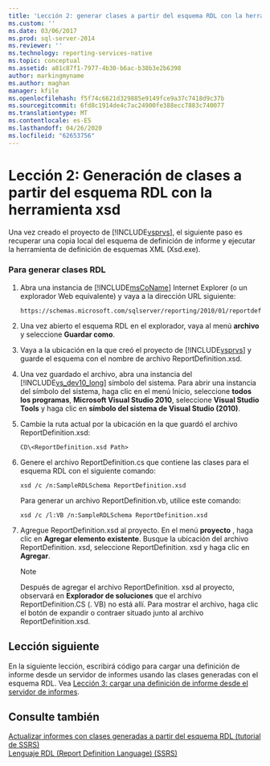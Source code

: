 ```yaml
---
title: 'Lección 2: generar clases a partir del esquema RDL con la herramienta XSD | Microsoft Docs'
ms.custom: ''
ms.date: 03/06/2017
ms.prod: sql-server-2014
ms.reviewer: ''
ms.technology: reporting-services-native
ms.topic: conceptual
ms.assetid: a81c87f1-7977-4b30-b6ac-b38b3e2b6398
author: markingmyname
ms.author: maghan
manager: kfile
ms.openlocfilehash: f5f74c6621d329885e9149fce9a37c7418d9c37b
ms.sourcegitcommit: 6fd8c1914de4c7ac24900fe388ecc7883c740077
ms.translationtype: MT
ms.contentlocale: es-ES
ms.lasthandoff: 04/26/2020
ms.locfileid: "62653756"
---
```

# <a name="lesson-2-generate-classes-from-the-rdl-schema-using-the-xsd-tool"></a>Lección 2: Generación de clases a partir del esquema RDL con la herramienta xsd
  Una vez creado el proyecto de [!INCLUDE[vsprvs](../includes/vsprvs-md.md)], el siguiente paso es recuperar una copia local del esquema de definición de informe y ejecutar la herramienta de definición de esquemas XML (Xsd.exe).  
  
### <a name="to-generate-the-rdl-classes"></a>Para generar clases RDL  
  
1.  Abra una instancia de [!INCLUDE[msCoName](../includes/msconame-md.md)] Internet Explorer (o un explorador Web equivalente) y vaya a la dirección URL siguiente:  
  
    ```  
    https://schemas.microsoft.com/sqlserver/reporting/2010/01/reportdefinition/ReportDefinition.xsd  
    ```  
  
2.  Una vez abierto el esquema RDL en el explorador, vaya al menú **archivo** y seleccione **Guardar como**.  
  
3.  Vaya a la ubicación en la que creó el proyecto de [!INCLUDE[vsprvs](../includes/vsprvs-md.md)] y guarde el esquema con el nombre de archivo ReportDefinition.xsd.  
  
4.  Una vez guardado el archivo, abra una instancia del [!INCLUDE[vs_dev10_long](../includes/vs-dev10-long-md.md)] símbolo del sistema. Para abrir una instancia del símbolo del sistema, haga clic en el menú Inicio, seleccione **todos los programas**, **Microsoft Visual Studio 2010**, seleccione **Visual Studio Tools** y haga clic en **símbolo del sistema de Visual Studio (2010)**.  
  
5.  Cambie la ruta actual por la ubicación en la que guardó el archivo ReportDefinition.xsd:  
  
     `CD\<ReportDefinition.xsd Path>`  
  
6.  Genere el archivo ReportDefinition.cs que contiene las clases para el esquema RDL con el siguiente comando:  
  
     `xsd /c /n:SampleRDLSchema ReportDefinition.xsd`  
  
     Para generar un archivo ReportDefinition.vb, utilice este comando:  
  
     `xsd /c /l:VB /n:SampleRDLSchema ReportDefinition.xsd`  
  
7.  Agregue ReportDefinition.xsd al proyecto. En el menú **proyecto** , haga clic en **Agregar elemento existente**. Busque la ubicación del archivo ReportDefinition. xsd, seleccione ReportDefinition. xsd y haga clic en **Agregar**.  
  
    > [!NOTE]  
    >  Después de agregar el archivo ReportDefinition. xsd al proyecto, observará en **Explorador de soluciones** que el archivo ReportDefinition.CS (. VB) no está allí. Para mostrar el archivo, haga clic el botón de expandir o contraer situado junto al archivo ReportDefinition.xsd.  
  
## <a name="next-lesson"></a>Lección siguiente  
 En la siguiente lección, escribirá código para cargar una definición de informe desde un servidor de informes usando las clases generadas con el esquema RDL. Vea [Lección 3: cargar una definición de informe desde el servidor de informes](../../2014/tutorials/lesson-3-load-a-report-definition-from-the-report-server.md).  
  
## <a name="see-also"></a>Consulte también  
 [Actualizar informes con clases generadas a partir del esquema RDL &#40;tutorial de SSRS&#41;](../../2014/tutorials/updating-reports-using-classes-generated-from-the-rdl-schema-ssrs-tutorial.md)   
 [Lenguaje RDL (Report Definition Language) &#40;SSRS&#41;](../reporting-services/reports/report-definition-language-ssrs.md)  
  
  
